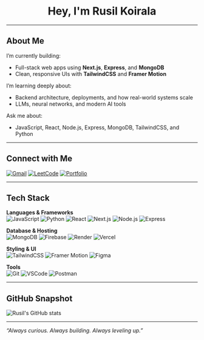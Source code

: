 <h1 align="center">Hey, I'm Rusil Koirala</h1>


---

##  About Me

I’m currently building:
- Full-stack web apps using **Next.js**, **Express**, and **MongoDB**
- Clean, responsive UIs with **TailwindCSS** and **Framer Motion**

I’m learning deeply about:
- Backend architecture, deployments, and how real-world systems scale
- LLMs, neural networks, and modern AI tools

Ask me about:
- JavaScript, React, Node.js, Express, MongoDB, TailwindCSS, and Python 

---

## Connect with Me

[![Gmail](https://img.shields.io/badge/-Gmail-red?logo=gmail&logoColor=white)](mailto:rusilkoirala23@gmail.com)
[![LeetCode](https://img.shields.io/badge/LeetCode-black?logo=leetcode)](https://leetcode.com/rusilkoirala)
[![Portfolio](https://img.shields.io/badge/Portfolio-blue?logo=vercel)](https://rusilkoirala.com.np)

---

## Tech Stack

**Languages & Frameworks**  
![JavaScript](https://img.shields.io/badge/-JavaScript-F7DF1E?logo=javascript&logoColor=000)
![Python](https://img.shields.io/badge/-Python-3776AB?logo=python&logoColor=fff)
![React](https://img.shields.io/badge/-React-61DAFB?logo=react&logoColor=000)
![Next.js](https://img.shields.io/badge/-Next.js-000?logo=next.js)
![Node.js](https://img.shields.io/badge/-Node.js-339933?logo=nodedotjs&logoColor=fff)
![Express](https://img.shields.io/badge/-Express-000?logo=express&logoColor=fff)

**Database & Hosting**  
![MongoDB](https://img.shields.io/badge/-MongoDB-47A248?logo=mongodb&logoColor=fff)
![Firebase](https://img.shields.io/badge/-Firebase-FFCA28?logo=firebase)
![Render](https://img.shields.io/badge/-Render-46E3B7?logo=render)
![Vercel](https://img.shields.io/badge/-Vercel-000?logo=vercel)

**Styling & UI**  
![TailwindCSS](https://img.shields.io/badge/-TailwindCSS-38B2AC?logo=tailwind-css)
![Framer Motion](https://img.shields.io/badge/-Framer%20Motion-black?logo=framer)
![Figma](https://img.shields.io/badge/-Figma-F24E1E?logo=figma)

**Tools**  
![Git](https://img.shields.io/badge/-Git-F05032?logo=git&logoColor=fff)
![VSCode](https://img.shields.io/badge/-VSCode-007ACC?logo=visual-studio-code)
![Postman](https://img.shields.io/badge/-Postman-FF6C37?logo=postman)

---

## GitHub Snapshot

![Rusil's GitHub stats](https://github-readme-stats.vercel.app/api?username=rusilkoirala&show_icons=true&theme=github_dark)

---

_“Always curious. Always building. Always leveling up.”_ 
